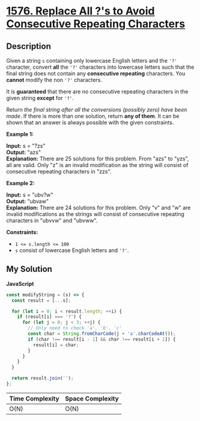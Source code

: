 # [1576. Replace All ?'s to Avoid Consecutive Repeating Characters](https://leetcode.com/problems/replace-all-s-to-avoid-consecutive-repeating-characters)

## Description

Given a string `s` containing only lowercase English letters and the `'?'` character, convert **all** the `'?'` characters into lowercase letters such that the final string does not contain any **consecutive repeating** characters. You **cannot** modify the non `'?'` characters.

It is **guaranteed** that there are no consecutive repeating characters in the given string **except** for `'?'`.

Return _the final string after all the conversions (possibly zero) have been made_. If there is more than one solution, return **any of them**. It can be shown that an answer is always possible with the given constraints.

**Example 1:**

**Input:** s = "?zs"  
**Output:** "azs"  
**Explanation:** There are 25 solutions for this problem. From "azs" to "yzs", all are valid. Only "z" is an invalid modification as the string will consist of consecutive repeating characters in "zzs".

**Example 2:**

**Input:** s = "ubv?w"  
**Output:** "ubvaw"  
**Explanation:** There are 24 solutions for this problem. Only "v" and "w" are invalid modifications as the strings will consist of consecutive repeating characters in "ubvvw" and "ubvww".

**Constraints:**

- `1 <= s.length <= 100`
- `s` consist of lowercase English letters and `'?'`.

## My Solution

**JavaScript**

```js
const modifyString = (s) => {
  const result = [...s];

  for (let i = 0; i < result.length; ++i) {
    if (result[i] === '?') {
      for (let j = 0; j < 3; ++j) {
        // Only need to check 'a', 'b', 'c'
        const char = String.fromCharCode(j + 'a'.charCodeAt());
        if (char !== result[i - 1] && char !== result[i + 1]) {
          result[i] = char;
        }
      }
    }
  }

  return result.join('');
};
```

| Time Complexity | Space Complexity |
| --------------- | ---------------- |
| O(N)            | O(N)             |
